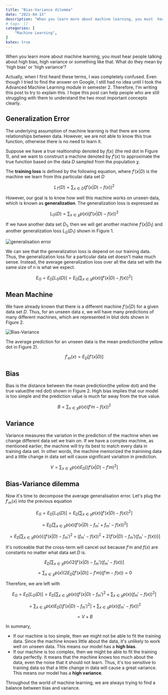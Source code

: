 ```yaml
---
title: "Bias-Variance dilemma"
date: "2021-04-15"
description: "When you learn more about machine learning, you must  hear people talking about high bias, high variance or something like that. What do they mean by 'high bias' or 'high variance'?"
# tags: []
categories: [
    "Machine Learning",
]
katex: true
---
```




When you learn more about machine learning, you must  hear people talking about high bias, high variance or something like that. What do they mean by 'high bias' or 'high variance'? 



<!--more-->



Actually, when I first heard these terms, I was completely confused. Even though I tried to find the answer on Google, I still had no idea until I took the Advanced Machine Learning module in semester 2. Therefore, I'm writing this post to try to explain this. I hope this post can help people who are still struggling with them to understand the two most important concepts clearly.



## Generalization Error



The underlying assumption of machine learning is that there are some relationships between data. However, we are not able to know this true function, otherwise there is no need to learn it.

Suppose we have a true realtionship denoted by $f(x)$ (the red dot in Figure 1), and we want to construct a machine denoted by $f'(x)$ to approximate the true function based on the data $D$ sampled from the population $\chi$. 

The **training loss** is defined by the following equation, where $f'(x|D)$ is the machine we learn from this particular data set $D$




$$
L_T(D) = \sum_{x\in D}(f'(x|D) - f(x))^2
$$


However, our goal is to know how well this machine works on unseen data, which is known as **generalization**. The generalization loss is expressed as




$$
L_G(D) = \sum_{x\in \chi} p(x) (f'(x|D) - f(x))^2
$$


If we have another data set $D_1$, then we will get another machine $f'(x|D_1)$ and another generalization loss $L_G(D_1)$ shown in Figure 1.



![generalisation error](/blog/post/images/generalization-error.png "Figure 1: Generalisation error")



We can see that the generalization loss is depend on our training data. Thus, the generalization loss for a particular data set doesn't make much sense. Instead, the average generalization loss over all the data set with the same size of $n$ is what we expect.


$$
E_G = E_D[L_G(D)] = E_D[\sum_{x\in \chi} p(x)(f'(x|D) - f(x))^2]
$$


## Mean Machine 

We have already known that there is a different machine $f'(x|D)$ for a given data set $D$. Thus, for an unseen data $x$, we will have many predictions of many different machines, which are represented in blut dots shown in Figure 2. 



![Bias-Variance](/blog/post/images/bias-variance.png "Figure 2: Bias and variance")



The average prediction for an unseen data is the mean prediction(the yellow dot in Figure 2).


$$
f'_m(x) = E_D[f'(x|D)]
$$


## Bias

Bias is the distance between the mean prediction(the yellow dot) and the true value(the red dot) shown in Figure 2. High bias implies that our model is too simple and the prediction value is much far away from the true value.


$$
B = \sum_{x \in \chi} p(x) (f'm - f(x))^2
$$


## Variance



Variance measures the variation in the prediction of the machine when we change different data set we train on. If we have a complex machine, as mentioned earlier, the machine will try its best to match every data in training data set. In other words, the machine memorized the trainining data and a little change in data set will cause significant variation in prediction.


$$
V = \sum_{x \in \chi}p(x) E_D[ (f'(x|D) - f'm)^2 ]
$$


## Bias-Variance dilemma



Now it's time to decompose the average generalisation error. Let's plug the $f'_m(x)$ into the previous equation


$$
E_G = E_D[L_G(D)] = E_D[\sum_{x\in \chi} p(x)(f'(x|D) - f(x))^2]
$$

$$
= E_D[\sum_{x\in \chi}p(x) (f'(x|D) - f_m' + f_m' - f(x))^2]
$$


$$
= E_D[\sum_{x\in \chi}p(x)\{(f'(x|D) - f_m')^2 + (f_m' - f(x))^2 + 2(f'(x|D) - f_m')(f_m' - f(x)) \}]
$$




It's noticeable that the cross-term will cancel out because $f'm$ and $f(x)$ are constants no matter what data set $D$ is.


$$
E_D[\sum_{x\in \chi}p(x)2(f'(x|D) - f_m')(f_m' - f(x))]
$$

$$
= \sum_{x\in \chi}p(x) (2E_D[f'(x|D)]-f'm)(f'm-f(x)) = 0
$$



Therefore, we are left with


$$
E_G = E_D[L_G(D)] = E_D[\sum_{x\in \chi}p(x)(f'(x|D) - f_m')^2 + \sum_{x\in \chi}p(x)(f_m' - f(x))^2]
$$

$$
= \sum_{x\in \chi}p(x) E_D[(f'(x|D) - f_m')^2] + \sum_{x\in \chi}p(x)(f_m' - f(x))^2
$$

$$
= V + B
$$


In summary,

- If our machine is too simple, then we might not be able to fit the training data. Since the machine knows little about the data, it's unlikely to work well on unseen data. This means our model has a **high bias**.
- If our machine is too complex, then we might be able to fit the training data perfectly. It means that the machine knows too much about the data, even the noise that it should not learn. Thus, it's too sensitive to training data so that a little change in data will cause a great variance. This means our model has a **high variance**.



Throughout the world of machine learning, we are always trying to find a balance between bias and variance.

